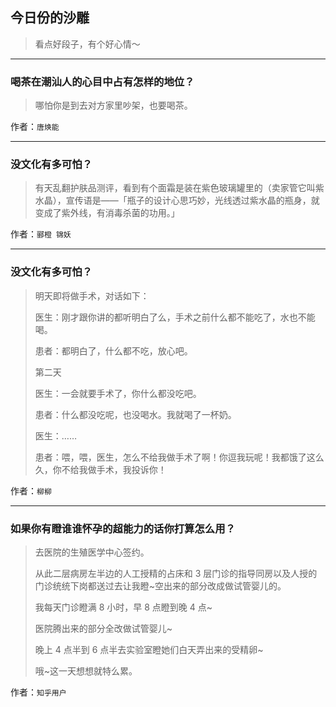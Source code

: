 ## 今日份的沙雕

> 看点好段子，有个好心情～


 
---

### 喝茶在潮汕人的心目中占有怎样的地位？

> 哪怕你是到去对方家里吵架，也要喝茶。


作者：`唐焕能`

---

### 没文化有多可怕？

> 有天乱翻护肤品测评，看到有个面霜是装在紫色玻璃罐里的（卖家管它叫紫水晶），宣传语是——「瓶子的设计心思巧妙，光线透过紫水晶的瓶身，就变成了紫外线，有消毒杀菌的功用。」


作者：`郦橙 锦妖`

---

### 没文化有多可怕？

> 明天即将做手术，对话如下：
> 
> 医生：刚才跟你讲的都听明白了么，手术之前什么都不能吃了，水也不能喝。
> 
> 患者：都明白了，什么都不吃，放心吧。
> 
> 第二天
> 
> 医生：一会就要手术了，你什么都没吃吧。
> 
> 患者：什么都没吃呢，也没喝水。我就喝了一杯奶。
> 
> 医生：……
> 
> 患者：喂，喂，医生，怎么不给我做手术了啊！你逗我玩呢！我都饿了这么久，你不给我做手术，我投诉你！


作者：`柳柳`

---

### 如果你有瞪谁谁怀孕的超能力的话你打算怎么用？

> 去医院的生殖医学中心签约。
> 
> 从此二层病房左半边的人工授精的占床和 3 层门诊的指导同房以及人授的门诊统统下岗都送过去让我瞪~空出来的部分改成做试管婴儿的。
> 
> 我每天门诊瞪满 8 小时，早 8 点瞪到晚 4 点~
> 
> 医院腾出来的部分全改做试管婴儿~
> 
> 晚上 4 点半到 6 点半去实验室瞪她们白天弄出来的受精卵~
> 
> 哦~这一天想想就特么累。


作者：`知乎用户`